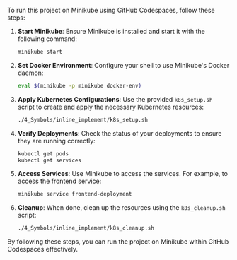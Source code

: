 To run this project on Minikube using GitHub Codespaces, follow these steps:

1. **Start Minikube**: Ensure Minikube is installed and start it with the following command:
   ```sh
   minikube start
   ```

2. **Set Docker Environment**: Configure your shell to use Minikube's Docker daemon:
   ```sh
   eval $(minikube -p minikube docker-env)
   ```

3. **Apply Kubernetes Configurations**: Use the provided `k8s_setup.sh` script to create and apply the necessary Kubernetes resources:
   ```sh
   ./4_Symbols/inline_implement/k8s_setup.sh
   ```

4. **Verify Deployments**: Check the status of your deployments to ensure they are running correctly:
   ```sh
   kubectl get pods
   kubectl get services
   ```

5. **Access Services**: Use Minikube to access the services. For example, to access the frontend service:
   ```sh
   minikube service frontend-deployment
   ```

6. **Cleanup**: When done, clean up the resources using the `k8s_cleanup.sh` script:
   ```sh
   ./4_Symbols/inline_implement/k8s_cleanup.sh
   ```

By following these steps, you can run the project on Minikube within GitHub Codespaces effectively.